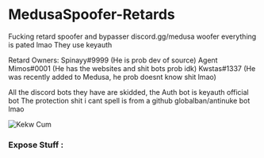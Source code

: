 # MedusaSpoofer-Retards
Fucking retard spoofer and bypasser discord.gg/medusa woofer everything is pated lmao
They use keyauth 

Retard Owners:
Spinayy#9999 (He is prob dev of source)
Agent Mimos#0001 (He has the websites and shit bots prob idk)
Kwstas#1337 (He was recently added to Medusa, he prob doesnt know shit lmao)


All the discord bots they have are skidded, the Auth bot is keyauth official bot
The protection shit i cant spell is from a github globalban/antinuke bot lmao

![Kekw Cum](https://cdn.discordapp.com/attachments/982028980804784208/983335206134120448/unknown.png)

### Expose Stuff :


